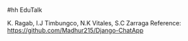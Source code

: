 #hh EduTalk

K. Ragab, I.J Timbungco, N.K Vitales, S.C Zarraga
Reference:
https://github.com/Madhur215/Django-ChatApp
